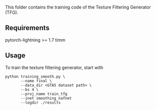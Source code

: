 This folder contains the training code of the Texture Filtering Generator (TFG).

## Requirements

pytorch-lightning >= 1.7
timm


## Usage 

To train the texture filtering generator, start with

```
python training_smooth.py \
       --name final \
       --data_dir <GTA5 dataset path> \
       --bs 4 \
       --proj_name train_tfg
       --inet smoothing_nafnet
       --logdir ./results
```
